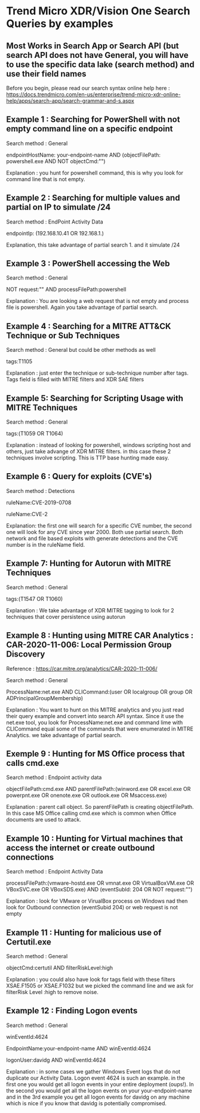 # Trend Micro XDR/Vision One Search Queries by examples
## Most Works in Search App or Search API (but search API does not have General, you will have to use the specific data lake (search method) and use their field names

Before you begin, please read our search syntax online help here : https://docs.trendmicro.com/en-us/enterprise/trend-micro-xdr-online-help/apps/search-app/search-grammar-and-s.aspx

## Example 1 : Searching for PowerShell with not empty command line on a specific endpoint
Search method : General

endpointHostName: your-endpoint-name AND (objectFilePath: powershell.exe AND NOT objectCmd:"")

Explanation : you hunt for powershell command, this is why you look for command line that is not empty.

## Example 2 : Searching for multiple values and partial on IP to simulate /24
Search method : EndPoint Activity Data

endpointIp: (192.168.10.41 OR 192.168.1.)

Explanation, this take advantage of partial search 1. and it simulate /24

## Example 3 : PowerShell accessing the Web
Search method : General

NOT request:"" AND processFilePath:powershell

Explanation : You are looking a web request that is not empty and process file is powershell. Again you take advantage of partial search.

## Example 4 : Searching for a MITRE ATT&CK Technique or Sub Techniques
Search method : General but could be other methods as well

tags:T1105

Explanation : just enter the technique or sub-technique number after tags. Tags field is filled with MITRE filters and XDR SAE filters

## Example 5: Searching for Scripting Usage with MITRE Techniques
Search method : General

tags:(T1059 OR T1064)

Explanation : instead of looking for powershell, windows scripting host and others, just take advange of XDR MITRE filters. in this case these 2 techniques involve scripting. This is TTP base hunting made easy.

## Example 6 : Query for exploits (CVE's)
Search method : Detections

ruleName:CVE-2019-0708

ruleName:CVE-2

Explanation: the first one will search for a specific CVE number, the second one will look for any CVE since year 2000. Both use partial search. Both network and file based exploits with generate detections and the CVE number is in the ruleName field.


## Example 7: Hunting for Autorun with MITRE Techniques
Search method : General

tags:(T1547 OR T1060)

Explanation : We take advantage of XDR MITRE tagging to look for 2 techniques that cover persistence using autorun

## Example 8 : Hunting using MITRE CAR Analytics : CAR-2020-11-006: Local Permission Group Discovery
Reference : https://car.mitre.org/analytics/CAR-2020-11-006/

Search method : General

ProcessName:net.exe AND CLICommand:(user OR localgroup OR group OR ADPrincipalGroupMembership)

Explanation : You want to hunt on this MITRE analytics and you just read their query example and convert into search API syntax. Since it use the net.exe tool, you look for ProcessName:net.exe and command lime with CLICommand equal some of the commands that were enumerated in MITRE Analytics. we take advantage of partial search.

## Exemple 9 : Hunting for MS Office process that calls cmd.exe
Search method : Endpoint activity data

objectFilePath:cmd.exe AND parentFilePath:(winword.exe OR excel.exe OR powerpnt.exe OR onenote.exe OR outlook.exe OR Msaccess.exe)

Explanation : parent call object. So parentFilePath is creating objectFilePath. In this case MS Office calling cmd.exe which is common when Office documents are used to attack.

## Example 10 : Hunting for Virtual machines that access the internet or create outbound connections
Search method : Endpoint Activity Data

processFilePath:(vmware-hostd.exe OR vmnat.exe OR VirtualBoxVM.exe OR VBoxSVC.exe OR VBoxSDS.exe) AND (eventSubId: 204 OR NOT request:"")

Explanation : look for VMware or VirualBox process on Windows nad then look for Outbound connection (eventSubid 204) or web request is not empty

## Example 11 : Hunting for malicious use of Certutil.exe
Search method : General

objectCmd:certutil AND filterRiskLevel:high

Explanation : you could also have look for tags field with these filters XSAE.F1505 or XSAE.F1032 but we picked the command line and we ask for filterRisk Level :high to remove noise.

## Example 12 : Finding Logon events 
Search method : General

winEventId:4624

EndpointName:your-endpoint-name AND winEventId:4624

logonUser:davidg AND winEventId:4624

Explanation : in some cases we gather Windows Event logs that do not duplicate our Activity Data. Logon event 4624 is such an example. in the first one you would get all logon events in your entire deployment (oups!). In the second you would get all the logon events on your your-endpoint-name and in the 3rd example you get all logon events for davidg on any machine which is nice if you know that davidg is potentially compromised.


